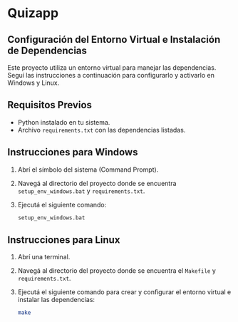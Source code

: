 # Quizapp

## Configuración del Entorno Virtual e Instalación de Dependencias

Este proyecto utiliza un entorno virtual para manejar las dependencias.
Seguí las instrucciones a continuación para configurarlo y activarlo en Windows y Linux.

## Requisitos Previos

- Python instalado en tu sistema.
- Archivo `requirements.txt` con las dependencias listadas.

## Instrucciones para Windows

1. Abrí el símbolo del sistema (Command Prompt).
2. Navegá al directorio del proyecto donde se encuentra `setup_env_windows.bat` y `requirements.txt`.
3. Ejecutá el siguiente comando:

    ```sh
    setup_env_windows.bat
    ```

## Instrucciones para Linux

1. Abrí una terminal.
2. Navegá al directorio del proyecto donde se encuentra el `Makefile` y `requirements.txt`.
3. Ejecutá el siguiente comando para crear y configurar el entorno virtual e instalar las dependencias:

    ```sh
    make
    ```
